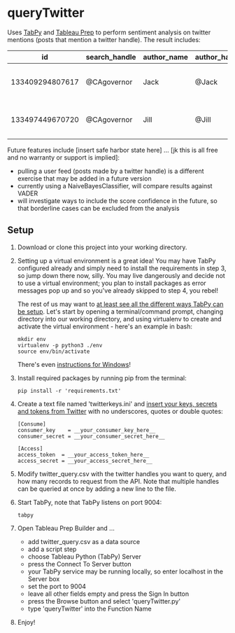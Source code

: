 # queryTwitter
Uses [TabPy](https://github.com/tableau/TabPy) and [Tableau Prep](https://www.tableau.com/products/prep) to perform sentiment analysis on twitter mentions (posts that mention a twitter handle). The result includes:

| id | search_handle | author_name | author_handle | created_at | tweet_text | retweet_count | favorite_count | tokens | sentiment |
| --- | --- | --- | --- | --- | --- | --- | --- | --- | --- |
| 133409294807617 | @CAgovernor | Jack | @Jack | 2020-08-26 16:42:37 | @CAgovernor the smoke from the #wildfires ... | 15 | 97 | ['smoke','#wildfires'] | Negative  |
| 133497449670720 | @CAgovernor | Jill | @Jill | 2020-08-26 16:37:55 | biggest fires in CA history @CAgovernor ... | 0 | 6 | ['biggest','fires','CA','history'] | Negative |

Future features include [insert safe harbor state here] ... [jk this is all free and no warranty or support is implied]:
- pulling a user feed (posts made by a twitter handle) is a different exercise that may be added in a future version
- currently using a NaiveBayesClassifier, will compare results against VADER
- will investigate ways to include the score confidence in the future, so that borderline cases can be excluded from the analysis

## Setup
1. Download or clone this project into your working directory.

2. Setting up a virtual environment is a great idea! You may have TabPy configured already and simply need to install the requirements in step 3, so jump down there now, silly. You may live dangerously and decide not to use a virtual environment; you plan to install packages as error messages pop up and so you've already skipped to step 4, you rebel!

    The rest of us may want to [at least see all the different ways TabPy can be setup](https://github.com/tableau/TabPy). Let's start by opening a terminal/command prompt, changing directory into our working directory, and using virtualenv to create and activate the virtual environment - here's an example in bash:
    ```
    mkdir env
    virtualenv -p python3 ./env
    source env/bin/activate
    ```
    There's even [instructions for Windows](https://programwithus.com/learn/python/pip-virtualenv-windows)!

3. Install required packages by running pip from the terminal: 
    ```
    pip install -r 'requirements.txt'
    ```
4. Create a text file named 'twitterkeys.ini' and [insert your keys, secrets and tokens from Twitter](https://developer.twitter.com/en/docs/authentication/oauth-1-0a) with no underscores, quotes or double quotes:
    ```
    [Consume]
    consumer_key    = __your_consumer_key_here__
    consumer_secret = __your_consumer_secret_here__

    [Access]
    access_token  = __your_access_token_here__
    access_secret = __your_access_secret_here__
    ```
5. Modify twitter_query.csv with the twitter handles you want to query, and how many records to request from the API. Note that multiple handles can be queried at once by adding a new line to the file.

6. Start TabPy, note that TabPy listens on port 9004:
    ```
    tabpy
    ```

7. Open Tableau Prep Builder and ...
    - add twitter_query.csv as a data source
    - add a script step
    - choose Tableau Python (TabPy) Server
    - press the Connect To Server button
    - your TabPy service may be running locally, so enter localhost in the Server box
    - set the port to 9004
    - leave all other fields empty and press the Sign In button
    - press the Browse button and select 'queryTwitter.py'
    - type 'queryTwitter' into the Function Name

8. Enjoy!
